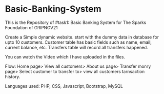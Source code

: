 # Basic-Banking-System
This is the Repository of #task1: Basic Banking System for The Sparks Foundation of GRIPNOV21

Create a Simple dynamic website.
start with the dummy data in database for upto 10 customers. Customer table has basic fields such as name, email, current balance, etc. Transfers table will record all transfers happened.

You can watch the Video which I have uploaded in the files.

Flow: Home page> View all customers> About us page> Transfer monry page> Select customer to transfer to> view all customers tarnsaction history.

Languages used:
PHP, CSS, Javascript, Bootstrap, MySQL
